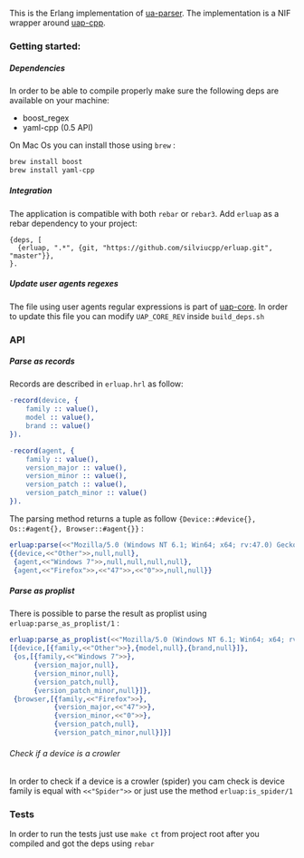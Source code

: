 This is the Erlang implementation of [ua-parser][1]. The implementation is a NIF wrapper around [uap-cpp][2]. 

### Getting started:

##### Dependencies

In order to be able to compile properly make sure the following deps are available on your machine:

- boost_regex
- yaml-cpp (0.5 API)

On Mac Os you can install those using `brew` :

```bash
brew install boost
brew install yaml-cpp
``` 

##### Integration

The application is compatible with both `rebar` or `rebar3`. Add `erluap` as a rebar dependency to your project:

```
{deps, [
  {erluap, ".*", {git, "https://github.com/silviucpp/erluap.git", "master"}},
}.
```

##### Update user agents regexes

The file using user agents regular expressions is part of [uap-core][3]. In order to update this file you can modify
`UAP_CORE_REV` inside `build_deps.sh`

### API

##### Parse as records

Records are described in `erluap.hrl` as follow:

```erlang
-record(device, {
    family :: value(),
    model :: value(),
    brand :: value()
}).

-record(agent, {
    family :: value(),
    version_major :: value(),
    version_minor :: value(),
    version_patch :: value(),
    version_patch_minor :: value()
}).
```

The parsing method returns a tuple as follow `{Device::#device{}, Os::#agent{}, Browser::#agent{}}` :

```erlang
erluap:parse(<<"Mozilla/5.0 (Windows NT 6.1; Win64; x64; rv:47.0) Gecko/20100101 Firefox/47.0">>).
{{device,<<"Other">>,null,null},
 {agent,<<"Windows 7">>,null,null,null,null},
 {agent,<<"Firefox">>,<<"47">>,<<"0">>,null,null}}
```

##### Parse as proplist

There is possible to parse the result as proplist using `erluap:parse_as_proplist/1` :

```erlang
erluap:parse_as_proplist(<<"Mozilla/5.0 (Windows NT 6.1; Win64; x64; rv:47.0) Gecko/20100101 Firefox/47.0">>).
[{device,[{family,<<"Other">>},{model,null},{brand,null}]},
 {os,[{family,<<"Windows 7">>},
      {version_major,null},
      {version_minor,null},
      {version_patch,null},
      {version_patch_minor,null}]},
 {browser,[{family,<<"Firefox">>},
           {version_major,<<"47">>},
           {version_minor,<<"0">>},
           {version_patch,null},
           {version_patch_minor,null}]}] 
```

###### Check if a device is a crowler

In order to check if a device is a crowler (spider) you cam check is device family is equal with `<<"Spider">>` or just use
the method `erluap:is_spider/1`

### Tests

In order to run the tests just use `make ct` from project root after you compiled and got the deps using `rebar`

[1]:https://github.com/ua-parser
[2]:https://github.com/ua-parser/uap-cpp
[3]:https://github.com/ua-parser/uap-core

